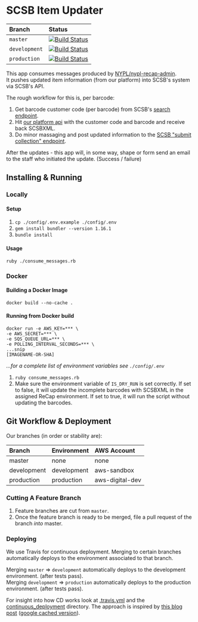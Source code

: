 # SCSB Item Updater

| Branch        | Status                                                                                                                                                   |
|:--------------|:---------------------------------------------------------------------------------------------------------------------------------------------------------|
| `master`      | [![Build Status](https://travis-ci.org/NYPL-discovery/scsb_item_updater.svg?branch=master)](https://travis-ci.org/NYPL-discovery/scsb_item_updater)      |
| `development` | [![Build Status](https://travis-ci.org/NYPL-discovery/scsb_item_updater.svg?branch=development)](https://travis-ci.org/NYPL-discovery/scsb_item_updater) |
| `production`  | [![Build Status](https://travis-ci.org/NYPL-discovery/scsb_item_updater.svg?branch=production)](https://travis-ci.org/NYPL-discovery/scsb_item_updater)  |

This app consumes messages produced by [NYPL/nypl-recap-admin](https://github.com/NYPL/nypl-recap-admin).  
It pushes updated item information (from our platform) into SCSB's system via
SCSB's API.

The rough workflow for this is, per barcode:

1.  Get barcode customer code (per barcode) from SCSB's [search endpoint](https://uat-recap.htcinc.com:9093/swagger-ui.html#!/search-records-rest-controller/search).
2.  Hit [our platform api](https://platformdocs.nypl.org/#/recap/get_v0_1_recap_nypl_bibs) with the customer code and barcode and receive back SCSBXML.
3.  Do minor massaging and post updated information to the [SCSB "submit collection" endpoint](https://uat-recap.htcinc.com:9093/swagger-ui.html#!/shared-collection-rest-controller/submitCollection).

After the updates - this app will, in some way, shape or form send an email to
the staff who initiated the update. (Success / failure)

## Installing & Running

### Locally

#### Setup

1.  `cp ./config/.env.example ./config/.env`
1.  `gem install bundler --version 1.16.1`
1.  `bundle install`

#### Usage

`ruby ./consume_messages.rb`

### Docker

#### Building a Docker Image

`docker build --no-cache .`

#### Running from Docker build

```
docker run -e AWS_KEY=*** \
-e AWS_SECRET=*** \
-e SQS_QUEUE_URL=*** \
-e POLLING_INTERVAL_SECONDS=*** \
...snip
[IMAGENAME-OR-SHA]
```

_...for a complete list of environment variables see `./config/.env`_

1.  `ruby consume_messages.rb`
2.  Make sure the environment variable of `IS_DRY_RUN` is set correctly. If set to false, it will update the incomplete barcodes with SCSBXML in the assigned ReCap environment. If set to true, it will run the script without updating the barcodes.

## Git Workflow & Deployment

Our branches (in order or stability are):

| Branch      | Environment | AWS Account     |
|:------------|:------------|:----------------|
| master      | none        | none            |
| development | development | aws-sandbox     |
| production  | production  | aws-digital-dev |

### Cutting A Feature Branch

1. Feature branches are cut from `master`.
2. Once the feature branch is ready to be merged, file a pull request of the branch _into_ master.

### Deploying

We use Travis for continuous deployment.
Merging to certain branches automatically deploys to the environment associated to
that branch.

Merging `master` => `development` automatically deploys to the development environment. (after tests pass).  
Merging `development` => `production` automatically deploys to the production environment. (after tests pass).

For insight into how CD works look at [.travis.yml](./.travis.yml) and the
[continuous_deployment](./continuous_deployment) directory.
The approach is inspired by [this blog post](https://dev.mikamai.com/2016/05/17/continuous-delivery-with-travis-and-ecs/) ([google cached version](https://webcache.googleusercontent.com/search?q=cache:NodZ-GZnk6YJ:https://dev.mikamai.com/2016/05/17/continuous-delivery-with-travis-and-ecs/+&cd=1&hl=en&ct=clnk&gl=us&client=firefox-b-1-ab)).
